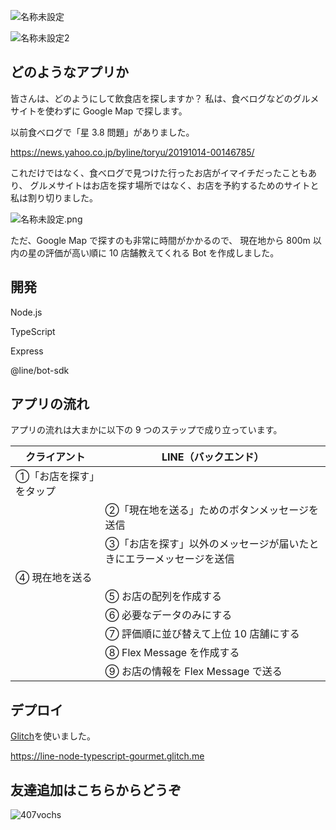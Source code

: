 ![名称未設定](https://user-images.githubusercontent.com/70458379/123104385-dc754d00-d471-11eb-8baa-7abdfd400caf.png)

![名称未設定2](https://user-images.githubusercontent.com/70458379/123104553-03cc1a00-d472-11eb-805b-5b52085a428a.png)

## どのようなアプリか

皆さんは、どのようにして飲食店を探しますか？
私は、食べログなどのグルメサイトを使わずに Google Map で探します。

以前食べログで「星 3.8 問題」がありました。

https://news.yahoo.co.jp/byline/toryu/20191014-00146785/

これだけではなく、食べログで見つけた行ったお店がイマイチだったこともあり、
グルメサイトはお店を探す場所ではなく、お店を予約するためのサイトと私は割り切りました。

![名称未設定.png](https://3.bp.blogspot.com/-_3YooYTSkOA/Wp94Nv4zduI/AAAAAAABKrs/yUlpPZcjcgwAmWqfyEiAPyRKQJaRMX3GQCLcBGAs/s180-c/mazui1_boy.png)

ただ、Google Map で探すのも非常に時間がかかるので、
現在地から 800m 以内の星の評価が高い順に 10 店舗教えてくれる Bot を作成しました。

## 開発

Node.js

TypeScript

Express

@line/bot-sdk

## アプリの流れ

アプリの流れは大まかに以下の 9 つのステップで成り立っています。

| クライアント            | LINE（バックエンド）                                                |
| ----------------------- | ------------------------------------------------------------------- |
| ①「お店を探す」をタップ |                                                                     |
|                         | ②「現在地を送る」ためのボタンメッセージを送信                       |
|                         | ③「お店を探す」以外のメッセージが届いたときにエラーメッセージを送信 |
| ④ 現在地を送る          |                                                                     |
|                         | ⑤ お店の配列を作成する                                              |
|                         | ⑥ 必要なデータのみにする                                            |
|                         | ⑦ 評価順に並び替えて上位 10 店舗にする                              |
|                         | ⑧ Flex Message を作成する                                           |
|                         | ⑨ お店の情報を Flex Message で送る                                  |

## デプロイ

[Glitch](https://glitch.com/)を使いました。

https://line-node-typescript-gourmet.glitch.me

## 友達追加はこちらからどうぞ

![407vochs](https://user-images.githubusercontent.com/70458379/123104961-5dccdf80-d472-11eb-8cbe-123747afaea5.png)
